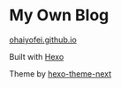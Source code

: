 # My Own Blog

[ohaiyofei.github.io](http://ohaiyofei.github.io)


Built with [Hexo](http://hexo.io/)


Theme by [hexo-theme-next](https://github.com/ohaiyofei/hexo-next)
